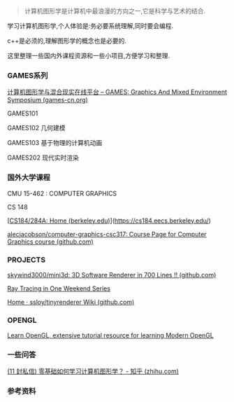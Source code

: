 > 计算机图形学是计算机中最浪漫的方向之一,它是科学与艺术的结合.

学习计算机图形学,个人体验是:务必要系统理解,同时要会编程.

c++是必须的,理解图形学的概念也是必要的.

这里整理一些国内外课程资源和一些小项目,方便学习和整理.



### GAMES系列

[计算机图形学与混合现实在线平台 – GAMES: Graphics And Mixed Environment Symposium (games-cn.org)](https://games-cn.org/)

GAMES101

GAMES102 几何建模

GAMES103 基于物理的计算机动画

GAMES202 现代实时渲染

### 国外大学课程

CMU 15-462 : COMPUTER GRAPHICS

CS 148

[[CS184/284A: Home (berkeley.edu)](https://cs184.eecs.berkeley.edu/sp24)](https://cs184.eecs.berkeley.edu/)

[alecjacobson/computer-graphics-csc317: Course Page for Computer Graphics course (github.com)](https://github.com/alecjacobson/computer-graphics-csc317)

### PROJECTS

[skywind3000/mini3d: 3D Software Renderer in 700 Lines !! (github.com)](https://github.com/skywind3000/mini3d)

[Ray Tracing in One Weekend Series](https://raytracing.github.io/)

[Home · ssloy/tinyrenderer Wiki (github.com)](https://github.com/ssloy/tinyrenderer/wiki/)

### OPENGL

[Learn OpenGL, extensive tutorial resource for learning Modern OpenGL](https://learnopengl.com/)



### 一些问答

[(11 封私信) 零基础如何学习计算机图形学？ - 知乎 (zhihu.com)](https://www.zhihu.com/question/41468803)























































### 参考资料